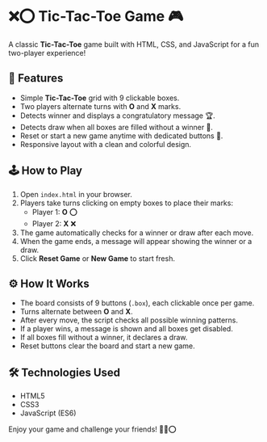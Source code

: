 # ❌⭕ Tic-Tac-Toe Game 🎮

A classic **Tic-Tac-Toe** game built with HTML, CSS, and JavaScript for a fun two-player experience!


## 🎯 Features

- Simple **Tic-Tac-Toe** grid with 9 clickable boxes.
- Two players alternate turns with **O** and **X** marks.
- Detects winner and displays a congratulatory message 🏆.
- Detects draw when all boxes are filled without a winner 🤝.
- Reset or start a new game anytime with dedicated buttons 🔄.
- Responsive layout with a clean and colorful design.


## 🕹️ How to Play

1. Open `index.html` in your browser.
2. Players take turns clicking on empty boxes to place their marks:
   - Player 1: **O** ⭕
   - Player 2: **X** ❌
3. The game automatically checks for a winner or draw after each move.
4. When the game ends, a message will appear showing the winner or a draw.
5. Click **Reset Game** or **New Game** to start fresh.


## ⚙️ How It Works

- The board consists of 9 buttons (`.box`), each clickable once per game.
- Turns alternate between **O** and **X**.
- After every move, the script checks all possible winning patterns.
- If a player wins, a message is shown and all boxes get disabled.
- If all boxes fill without a winner, it declares a draw.
- Reset buttons clear the board and start a new game.


## 🛠️ Technologies Used

- HTML5
- CSS3
- JavaScript (ES6)

Enjoy your game and challenge your friends! 🤩❌⭕
